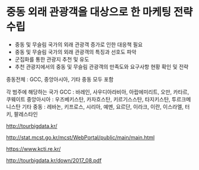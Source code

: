 # 중동 외래 관광객을 대상으로 한 마케팅 전략 수립

- 중동 및 무슬림 국가의 외래 관광객 증가로 인한 대응책 필요
- 중동 및 무슬림 국가의 외래 관광객의 특징과 선호도 파악
- 군집화를 통한 관광지 추천 및 유도
- 추천 관광지에서의 중동 및 무슬림 관광객의 만족도와 요구사항 현황 확인 및 전략  

중동전체 : GCC, 중앙아시아, 기타 중동 모두 포함

각 범주에 해당하는 국가
GCC : 바레인, 사우디아라비아, 아랍에미리트, 오만, 카타르, 쿠웨이트
중앙아시아 : 우즈베키스탄, 카자흐스탄, 키르기스스탄, 타지키스탄, 투르크메니스탄
기타 중동 : 레바논, 키프로스, 시리아, 예멘, 요르단, 이라크, 이란, 이스라엘, 터키, 팔레스타인

http://tourbigdata.kr/

http://stat.mcst.go.kr/mcst/WebPortal/public/main/main.html

https://www.kcti.re.kr/

http://tourbigdata.kr/down/2017_08.pdf
